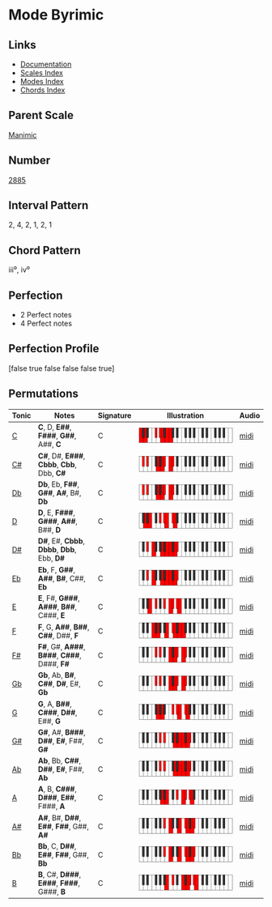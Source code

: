 # Mode Byrimic

## Links

- [Documentation](index.md)
- [Scales Index](Scales.md)
- [Modes Index](Modes.md)
- [Chords Index](Chords.md)

## Parent Scale

[Manimic](ScaleManimic.md)

## Number

[2885](https://ianring.com/musictheory/scales/2885)

## Interval Pattern

2, 4, 2, 1, 2, 1

## Chord Pattern

iii⁰, iv⁰

## Perfection

- 2 Perfect notes
- 4 Perfect notes

## Perfection Profile

[false true false false false true]

## Permutations

| Tonic | Notes | Signature | Illustration | Audio |
|-------|-------|-----------|--------------|-------|
| [C](ModeCNaturalByrimic.md) | **C**, D, **E##**, **F###**, **G##**, A##, **C** | C | ![CNaturalByrimic](ModeCNaturalByrimic.png) | [midi](https://github.com/edipermadi/music/blob/main/docs/ModeCNaturalByrimic.mid?raw=true) |
| [C#](ModeCSharpByrimic.md) | **C#**, D#, **E###**, **Cbbb**, **Cbb**, Dbb, **C#** | C | ![CSharpByrimic](ModeCSharpByrimic.png) | [midi](https://github.com/edipermadi/music/blob/main/docs/ModeCSharpByrimic.mid?raw=true) |
| [Db](ModeDFlatByrimic.md) | **Db**, Eb, **F##**, **G##**, **A#**, B#, **Db** | C | ![DFlatByrimic](ModeDFlatByrimic.png) | [midi](https://github.com/edipermadi/music/blob/main/docs/ModeDFlatByrimic.mid?raw=true) |
| [D](ModeDNaturalByrimic.md) | **D**, E, **F###**, **G###**, **A##**, B##, **D** | C | ![DNaturalByrimic](ModeDNaturalByrimic.png) | [midi](https://github.com/edipermadi/music/blob/main/docs/ModeDNaturalByrimic.mid?raw=true) |
| [D#](ModeDSharpByrimic.md) | **D#**, E#, **Cbbb**, **Dbbb**, **Dbb**, Ebb, **D#** | C | ![DSharpByrimic](ModeDSharpByrimic.png) | [midi](https://github.com/edipermadi/music/blob/main/docs/ModeDSharpByrimic.mid?raw=true) |
| [Eb](ModeEFlatByrimic.md) | **Eb**, F, **G##**, **A##**, **B#**, C##, **Eb** | C | ![EFlatByrimic](ModeEFlatByrimic.png) | [midi](https://github.com/edipermadi/music/blob/main/docs/ModeEFlatByrimic.mid?raw=true) |
| [E](ModeENaturalByrimic.md) | **E**, F#, **G###**, **A###**, **B##**, C###, **E** | C | ![ENaturalByrimic](ModeENaturalByrimic.png) | [midi](https://github.com/edipermadi/music/blob/main/docs/ModeENaturalByrimic.mid?raw=true) |
| [F](ModeFNaturalByrimic.md) | **F**, G, **A##**, **B##**, **C##**, D##, **F** | C | ![FNaturalByrimic](ModeFNaturalByrimic.png) | [midi](https://github.com/edipermadi/music/blob/main/docs/ModeFNaturalByrimic.mid?raw=true) |
| [F#](ModeFSharpByrimic.md) | **F#**, G#, **A###**, **B###**, **C###**, D###, **F#** | C | ![FSharpByrimic](ModeFSharpByrimic.png) | [midi](https://github.com/edipermadi/music/blob/main/docs/ModeFSharpByrimic.mid?raw=true) |
| [Gb](ModeGFlatByrimic.md) | **Gb**, Ab, **B#**, **C##**, **D#**, E#, **Gb** | C | ![GFlatByrimic](ModeGFlatByrimic.png) | [midi](https://github.com/edipermadi/music/blob/main/docs/ModeGFlatByrimic.mid?raw=true) |
| [G](ModeGNaturalByrimic.md) | **G**, A, **B##**, **C###**, **D##**, E##, **G** | C | ![GNaturalByrimic](ModeGNaturalByrimic.png) | [midi](https://github.com/edipermadi/music/blob/main/docs/ModeGNaturalByrimic.mid?raw=true) |
| [G#](ModeGSharpByrimic.md) | **G#**, A#, **B###**, **D##**, **E#**, F##, **G#** | C | ![GSharpByrimic](ModeGSharpByrimic.png) | [midi](https://github.com/edipermadi/music/blob/main/docs/ModeGSharpByrimic.mid?raw=true) |
| [Ab](ModeAFlatByrimic.md) | **Ab**, Bb, **C##**, **D##**, **E#**, F##, **Ab** | C | ![AFlatByrimic](ModeAFlatByrimic.png) | [midi](https://github.com/edipermadi/music/blob/main/docs/ModeAFlatByrimic.mid?raw=true) |
| [A](ModeANaturalByrimic.md) | **A**, B, **C###**, **D###**, **E##**, F###, **A** | C | ![ANaturalByrimic](ModeANaturalByrimic.png) | [midi](https://github.com/edipermadi/music/blob/main/docs/ModeANaturalByrimic.mid?raw=true) |
| [A#](ModeASharpByrimic.md) | **A#**, B#, **D##**, **E##**, **F##**, G##, **A#** | C | ![ASharpByrimic](ModeASharpByrimic.png) | [midi](https://github.com/edipermadi/music/blob/main/docs/ModeASharpByrimic.mid?raw=true) |
| [Bb](ModeBFlatByrimic.md) | **Bb**, C, **D##**, **E##**, **F##**, G##, **Bb** | C | ![BFlatByrimic](ModeBFlatByrimic.png) | [midi](https://github.com/edipermadi/music/blob/main/docs/ModeBFlatByrimic.mid?raw=true) |
| [B](ModeBNaturalByrimic.md) | **B**, C#, **D###**, **E###**, **F###**, G###, **B** | C | ![BNaturalByrimic](ModeBNaturalByrimic.png) | [midi](https://github.com/edipermadi/music/blob/main/docs/ModeBNaturalByrimic.mid?raw=true) |
